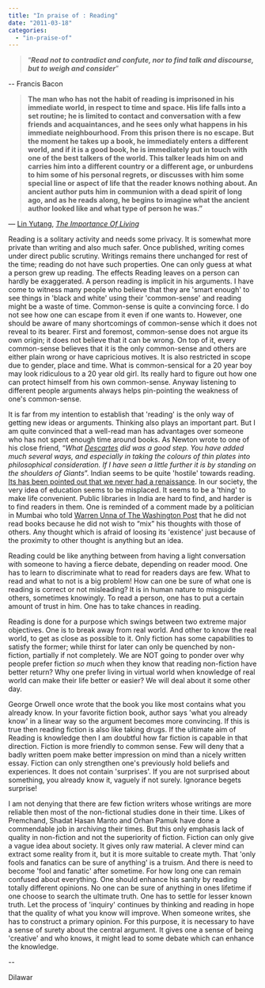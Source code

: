 ```yaml
---
title: "In praise of : Reading"
date: "2011-03-18"
categories: 
  - "in-praise-of"
---
```


> “_**Read not to contradict and confute, nor to find talk and discourse, but to weigh and consider**_”

\-- Francis Bacon

> **The man who has not the habit of reading is imprisoned in his immediate world, in respect to time and space. His life falls into a set routine; he is limited to contact and conversation with a few friends and acquaintances, and he sees only what happens in his immediate neighbourhood. From this prison there is no escape. But the moment he takes up a book, he immediately enters a different world, and if it is a good book, he is immediately put in touch with one of the best talkers of the world. This talker leads him on and carries him into a different country or a different age, or unburdens to him some of his personal regrets, or discusses with him some special line or aspect of life that the reader knows nothing about. An ancient author puts him in communion with a dead spirit of long ago, and as he reads along, he begins to imagine what the ancient author looked like and what type of person he was.”**

― [Lin Yutang](http://www.goodreads.com/author/show/48298.Lin_Yutang), _[The Importance Of Living](http://www.goodreads.com/work/quotes/728309)_

Reading is a solitary activity and needs some privacy. It is somewhat more private than writing and also much safer. Once published, writing comes under direct public scrutiny. Writings remains there unchanged for rest of the time; reading do not have such properties. One can only guess at what a person grew up reading. The effects Reading leaves on a person can hardly be exaggerated. A person reading is implicit in his arguments. I have come to witness many people who believe that they are 'smart enough' to see things in 'black and white' using their 'common-sense' and reading might be a waste of time. Common-sense is quite a convincing force. I do not see how one can escape from it even if one wants to. However, one should be aware of many shortcomings of common-sense which it does not reveal to its bearer. First and foremost, common-sense does not argue its own origin; it does not believe that it can be wrong. On top of it, every common-sense believes that it is the only common-sense and others are either plain wrong or have capricious motives. It is also restricted in scope due to gender, place and time. What is common-sensical for a 20 year boy may look ridiculous to a 20 year old girl. Its really hard to figure out how one can protect himself from his own common-sense. Anyway listening to different people arguments always helps pin-pointing the weakness of one's common-sense.

It is far from my intention to establish that 'reading' is the only way of getting new ideas or arguments. Thinking also plays an important part. But I am quite convinced that a well-read man has advantages over someone who has not spent enough time around books. As Newton wrote to one of his close friend, “_What [Descartes](http://en.wikipedia.org/wiki/Ren%C3%A9_Descartes) did was a good step. You have added much several ways, and especially in taking the colours of thin plates into philosophical consideration. If I have seen a little further it is by standing on the shoulders of Giants_”. Indian seems to be quite 'hostile' towards reading. [Its has been pointed out that we never had a renaissance](http://www.frontlineonnet.com/fl2805/stories/20110311280511100.htm). In our society, the very idea of education seems to be misplaced. It seems to be a 'thing' to make life convenient. Public libraries in India are hard to find, and harder is to find readers in them. One is reminded of a comment made by a politician in Mumbai who told [Warren Unna of The Washington Post](http://www.frontlineonnet.com/fl2804/stories/20110225280405100.htm) that he did not read books because he did not wish to “mix” his thoughts with those of others. Any thought which is afraid of loosing its 'existence' just because of the proximity to other thought is anything but an idea.

Reading could be like anything between from having a light conversation with someone to having a fierce debate, depending on reader mood. One has to learn to discriminate what to read for readers days are few. What to read and what to not is a big problem! How can one be sure of what one is reading is correct or not misleading? It is in human nature to misguide others, sometimes knowingly. To read a person, one has to put a certain amount of trust in him. One has to take chances in reading.

Reading is done for a purpose which swings between two extreme major objectives. One is to break away from real world. And other to know the real world, to get as close as possible to it. Only fiction has some capabilities to satisfy the former; while thirst for later can only be quenched by non-fiction, partially if not completely. We are NOT going to ponder over why people prefer fiction _so much_ when they know that reading non-fiction have better return? Why one prefer living in virtual world when knowledge of real world can make their life better or easier? We will deal about it some other day.

George Orwell once wrote that the book you like most contains what you already know. In your favorite fiction book, author says 'what you already know' in a linear way so the argument becomes more convincing. If this is true then reading fiction is also like taking drugs. If the ultimate aim of Reading is knowledge then I am doubtful how far fiction is capable in that direction. Fiction is more friendly to common sense. Few will deny that a badly written poem make better impression on mind than a nicely written essay. Fiction can only strengthen one's previously hold beliefs and experiences. It does not contain 'surprises'. If you are not surprised about something, you already know it, vaguely if not surely. Ignorance begets surprise!

I am not denying that there are few fiction writers whose writings are more reliable then most of the non-fictional studies done in their time. Likes of Premchand, Shadat Hasan Manto and Orhan Pamuk have done a commendable job in archiving their times. But this only emphasis lack of quality in non-fiction and not the superiority of fiction. Fiction can only give a vague idea about society. It gives only raw material. A clever mind can extract some reality from it, but it is more suitable to create myth. That 'only fools and fanatics can be sure of anything' is a truism. And there is need to become 'fool and fanatic' after sometime. For how long one can remain confused about everything. One should enhance his sanity by reading totally different opinions. No one can be sure of anything in ones lifetime if one choose to search the ultimate truth. One has to settle for lesser known truth. Let the process of 'inquiry' continues by thinking and reading in hope that the quality of what you know will improve. When someone writes, she has to construct a primary opinion. For this purpose, it is necessary to have a sense of surety about the central argument. It gives one a sense of being 'creative' and who knows, it might lead to some debate which can enhance the knowledge.

\--

Dilawar
